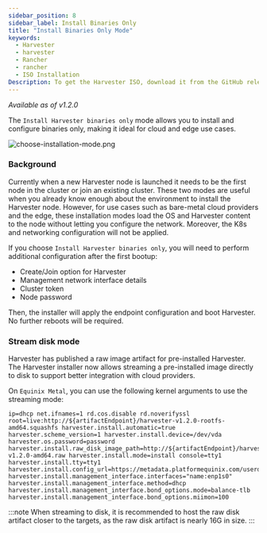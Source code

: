 ```yaml
---
sidebar_position: 8
sidebar_label: Install Binaries Only
title: "Install Binaries Only Mode"
keywords:
  - Harvester
  - harvester
  - Rancher
  - rancher
  - ISO Installation
Description: To get the Harvester ISO, download it from the GitHub releases. During the installation, you can choose to install the binaries only.
---
```


<head>
  <link rel="canonical" href="https://docs.harvesterhci.io/v1.2/install/install-binaries-mode"/>
</head>

_Available as of v1.2.0_

The `Install Harvester binaries only` mode allows you to install and configure binaries only, making it ideal for cloud and edge use cases.

![choose-installation-mode.png](/img/v1.2/install/choose-installation-mode.png)

### Background
Currently when a new Harvester node is launched it needs to be the first node in the cluster or join an existing cluster.
These two modes are useful when you already know enough about the environment to install the Harvester node.
However, for use cases such as bare-metal cloud providers and the edge, these installation modes load the OS and Harvester content to the node without letting you configure the network. Moreover, the K8s and networking configuration will not be applied.

If you choose `Install Harvester binaries only`, you will need to perform additional configuration after the first bootup:

- Create/Join option for Harvester
- Management network interface details
- Cluster token
- Node password

Then, the installer will apply the endpoint configuration and boot Harvester. No further reboots will be required.

### Stream disk mode
Harvester has published a raw image artifact for pre-installed Harvester. The Harvester installer now allows streaming a pre-installed image directly to disk to support better integration with cloud providers.

On `Equinix Metal`, you can use the following kernel arguments to use the streaming mode:

```
ip=dhcp net.ifnames=1 rd.cos.disable rd.noverifyssl root=live:http://${artifactEndpoint}/harvester-v1.2.0-rootfs-amd64.squashfs harvester.install.automatic=true harvester.scheme_version=1 harvester.install.device=/dev/vda  harvester.os.password=password harvester.install.raw_disk_image_path=http://${artifactEndpoint}/harvester-v1.2.0-amd64.raw harvester.install.mode=install console=tty1 harvester.install.tty=tty1 harvester.install.config_url=https://metadata.platformequinix.com/userdata harvester.install.management_interface.interfaces="name:enp1s0" harvester.install.management_interface.method=dhcp harvester.install.management_interface.bond_options.mode=balance-tlb harvester.install.management_interface.bond_options.miimon=100
```

:::note
When streaming to disk, it is recommended to host the raw disk artifact closer to the targets, as the raw disk artifact is nearly 16G in size.
:::